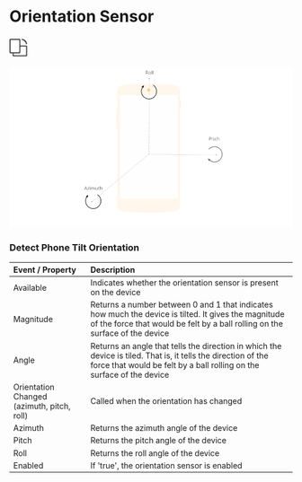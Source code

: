 # Orientation Sensor

###  ![](../../../../.gitbook/assets/orientation-sensor-icon.png)

![](../../../../.gitbook/assets/orientation-fig-1.png)

### Detect Phone Tilt Orientation

| Event / Property | Description |
| :--- | :--- |
| Available | Indicates whether the orientation sensor is present on the device |
| Magnitude | Returns a number between 0 and 1 that indicates how much the device is tilted. It gives the magnitude of the force that would be felt by a ball rolling on the surface of the device |
| Angle | Returns an angle that tells the direction in which the device is tiled. That is, it tells the direction of the force that would be felt by a ball rolling on the surface of the device |
| Orientation Changed \(azimuth, pitch, roll\) | Called when the orientation has changed |
| Azimuth | Returns the azimuth angle of the device |
| Pitch | Returns the pitch angle of the device |
| Roll | Returns the roll angle of the device |
| Enabled | If 'true', the orientation sensor is enabled |

